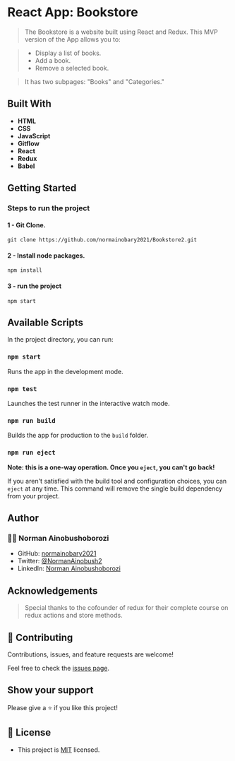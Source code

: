 # React App: Bookstore

> The Bookstore is a website built using React and Redux.
> This MVP version of the App allows you to:

> * Display a list of books.
> * Add a book.
> * Remove a selected book.

> It has two subpages: "Books" and "Categories."

## Built With

- **HTML**
- **CSS**
- **JavaScript**
- **Gitflow**
- **React**
- **Redux**
- **Babel**

## Getting Started

### Steps to run the project

#### 1 - Git Clone.

```
git clone https://github.com/normainobary2021/Bookstore2.git
```
#### 2 - Install node packages.

```
npm install
```

#### 3 - run the project

```
npm start
```

## Available Scripts

In the project directory, you can run:

### `npm start`

Runs the app in the development mode.

### `npm test`

Launches the test runner in the interactive watch mode.

### `npm run build`

Builds the app for production to the `build` folder.

### `npm run eject`

**Note: this is a one-way operation. Once you `eject`, you can't go back!**

If you aren't satisfied with the build tool and configuration choices, you can `eject` at any time. This command will remove the single build dependency from your project.

## Author
### 👨‍💻 Norman Ainobushoborozi
- GitHub: [normainobary2021](https://github.com/normainobary2021)
- Twitter: [@NormanAinobush2](https://twitter.com/NormanAinobush2)
- LinkedIn: [Norman Ainobushoborozi](https://www.linkedin.com/in/norman-ainobushoborozi/)

## Acknowledgements

> Special thanks to the cofounder of redux for their complete course on redux actions and store methods.

## 🤝 Contributing

Contributions, issues, and feature requests are welcome!

Feel free to check the [issues page](../../issues/).

## Show your support

Please give a ⭐️ if you like this project!

## 📝 License
- This project is [MIT](./LICENSE) licensed.